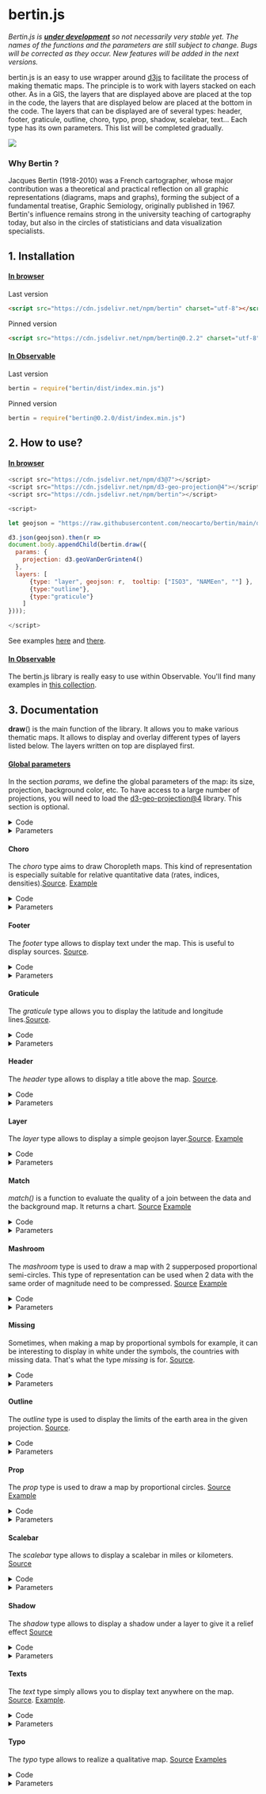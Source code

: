 # bertin.js

*Bertin.js is <ins>**under development**</ins> so not necessarily very stable yet. The names of the functions and the parameters are still subject to change. Bugs will be corrected as they occur. New features will be added in the next versions.*

bertin.js is an easy to use wrapper around [d3js](https://github.com/d3/d3) to facilitate the process of making thematic maps. The principle is to work with layers stacked on each other. As in a GIS, the layers that are displayed above are placed at the top in the code, the layers that are displayed below are placed at the bottom in the code. The layers that can be displayed are of several types: header, footer, graticule, outline, choro, typo, prop, shadow, scalebar, text... Each type has its own parameters. This list will be completed gradually.

![](./img/typo.png)

### Why Bertin ?

Jacques Bertin (1918-2010) was a French cartographer, whose major contribution was a theoretical and practical reflection on all graphic representations (diagrams, maps and graphs), forming the subject of a fundamental treatise, Graphic Semiology, originally published in 1967. Bertin's influence remains strong in the university teaching of cartography today, but also in the circles of statisticians and data visualization specialists.

## 1. Installation

#### <ins>In browser</ins>

Last version

```html
<script src="https://cdn.jsdelivr.net/npm/bertin" charset="utf-8"></script>
```

Pinned version

```html
<script src="https://cdn.jsdelivr.net/npm/bertin@0.2.2" charset="utf-8"></script>
```

#### <ins>In Observable</ins>

Last version

~~~js
bertin = require("bertin/dist/index.min.js")
~~~

Pinned version

~~~js
bertin = require("bertin@0.2.0/dist/index.min.js")
~~~

## 2. How to use?


#### <ins>In browser</ins>

~~~js
<script src="https://cdn.jsdelivr.net/npm/d3@7"></script>
<script src="https://cdn.jsdelivr.net/npm/d3-geo-projection@4"></script>
<script src="https://cdn.jsdelivr.net/npm/bertin"></script>

<script>

let geojson = "https://raw.githubusercontent.com/neocarto/bertin/main/data/world.geojson"

d3.json(geojson).then(r =>
document.body.appendChild(bertin.draw({
  params: {
    projection: d3.geoVanDerGrinten4()
  },
  layers: [
      {type: "layer", geojson: r,  tooltip: ["ISO3", "NAMEen", ""] },
      {type:"outline"},
      {type:"graticule"}
    ]
})));

</script>
~~~

See examples [here](https://neocarto.github.io/bertin/examples/layer.html) and [there](https://neocarto.github.io/bertin/examples/layer2.html).

#### <ins>In Observable</ins>

The bertin.js library is really easy to use within Observable. You'll find many examples in [this collection](https://observablehq.com/collection/@neocartocnrs/bertin).

## 3. Documentation

<b>draw</b>() is the main function of the library. It allows you to make various thematic maps. It allows to display and overlay different types of layers listed below. The layers written on top are displayed first.

#### <ins>Global parameters</ins>

In the section *params*, we define the global parameters of the map: its size, projection, background color, etc. To have access to a large number of projections, you will need to load the [d3-geo-projection@4](https://github.com/d3/d3-geo-projection) library. This section is optional.

<details><summary>Code</summary>

~~~js
bertin.draw({
  params: {
    projection: d3.geoBertin1953(),
    width: 750,
  },
  layers: [...]
})
~~~

</details>

<details><summary>Parameters</summary>

- <b>projection</b>: a function defining the map projection. Cf d3-geo-projection@4 (default: d3.geoPatterson())
- <b>width</b>: width of the map (default:1000);
- <b>extent</b>: a feature defing the extent e.g. a country (default: null)
- <b>margin</b>: margin around features to be displayed. This option can be usefull if the stroke is very heavy (default: 1)
- <b>background</b>: color of the background (default: "none")

</details>

#### Choro

The *choro* type aims to draw Choropleth maps. This kind of representation is especially suitable for relative quantitative data (rates, indices, densities).[Source](https://github.com/neocarto/bertin/blob/main/src/layer-choro.js). [Example](https://observablehq.com/d/26db505c71cc6606?collection=@neocartocnrs/bertin)

<details><summary>Code</summary>

~~~js
bertin.draw({
  layers: [{
    {
      type: "choro",
      geojson: countries,
      id_geojson: "ISO3_CODE",
      data: maddison,
      id_data: "countrycode",
      var_data: "gdpppc",
      method: "quantile",
      pal: "Blues"
    }]
})
~~~

</details>

<details><summary>Parameters</summary>

- <b>geojson</b>: a geojson (<ins>compulsory<ins>)
- <b>data</b>: a geojson (<ins>compulsory<ins>)
- <b>id_geojson</b>: a string corresponding to the identifier of the features in the properties (<ins>compulsory<ins>)
- <b>id_data</b>: a string corresponding to the identifier of the features (<ins>compulsory<ins>)
- <b>var_data</b>: a string corresponding to the targeted variable (<ins>compulsory<ins>)
- <b>pal</b>: a palette of categorical colors (default: "Blues") [See](https://observablehq.com/@d3/color-schemes)
- <b>nbreaks</b>: Number of classes (default:5)
- <b>breaks</b>: Class breaks (default:null)
- <b>colors</b>: An array of colors (default: null)
- <b>method</b>: A method of classification. Jenks, q6, quantiles, equal (default: quantiles)
- <b>col_missing</b>: Color for missing values (default "#f5f5f5")
- <b>stroke</b>: stroke color (default: "white")
- <b>strokewidth</b>: Stroke width (default: 0.5)
- <b>fillopacity</b>: Fill opacity (dafault: 1)
- <b>tooltip</b>: an array of 3 values defing what to display within the tooltip. The two first values indicates the name of a field in properties. the third value is a string to indicates the unit (default:"")

Parameters of the legend

- <b>leg_x</b>: position in x (if this value is not filled, the legend is not displayed)
- <b>leg_y</b>: position in y (if this value is not filled, the legend is not displayed)
- <b>leg_w</b>: width of the bof (default: 30)
- <b>leg_h</b>: height of the bof (default:20)
- <b>leg_text</b>: text of the box (default: "text of the box")
- <b>leg_fontsize</b>: text font size (default: 10)
- <b>leg_fill</b>: color of the box (same as the layer displayed)
- <b>leg_stroke</b>: stroke of the box (default: "black")
- <b>leg_strokewidth</b>: stroke-width (default: 0.5)
- <b>leg_fillopacity</b>: stroke opacity (same as the layer displayed)
- <b>leg_txtcol</b>: color of the texte (default: "#363636")
- <b>leg_round</b>: Number of digits (default: undefined)
</details>


#### Footer

The *footer* type allows to display text under the map. This is useful to display sources. [Source](https://github.com/neocarto/bertin/blob/main/src/footer.js).

<details><summary>Code</summary>

~~~js
bertin.draw({
  layers: [{
        type: "footer",
        text: "Source: Worldbank, 2021",
        fontsize: 10
  }]
})
~~~

</details>

<details><summary>Parameters</summary>

- <b>text</b>: text to be displayed (default:"")
- <b>anchor</b>: text anchor. start, middle, end (default:"end")
- <b>fontsize</b>: size of the text (default:15)
- <b>fill</b>: color of the text (default:"#9e9696")
- <b>background</b>: background color (default: "white")
- <b>backgroundopacity</b>: background opacity (default: 1)

</details>


#### Graticule

The *graticule* type allows you to display the latitude and longitude lines.[Source](https://github.com/neocarto/bertin/blob/main/src/graticule.js).

<details><summary>Code</summary>

~~~js
bertin.draw({
  layers: [{
        type: "graticule",
        fill: "#644580",
        step:[20,10]
  }]
})
~~~

</details>

<details><summary>Parameters</summary>

- <b>stroke</b>: stroke color (default:"white")
- <b>strokewidth</b>: stroke width (default:0.8)
- <b>strokeopacity</b>: stroke opacity (default:0.5)
- <b>strokedasharray</b>stroke-dasharray (default:2)
- <b>step</b>: gap between graticules. The value can be a number or an array of two values (default:[10, 10])

</details>

#### Header

The *header* type allows to display a title above the map. [Source](https://github.com/neocarto/bertin/blob/main/src/header.js).

<details><summary>Code</summary>

~~~js
bertin.draw({
  layers: [{
        type: "header",
        text: "Title of the map",
        fontsize: 40
  }]
})
~~~

</details>

<details><summary>Parameters</summary>

- <b>text</b>: text to be displayed (default:"")
- <b>anchor</b>: text anchor. start, middle, end (default:"middle")
- <b>fontsize</b>: size of the text (default:20)
- <b>fill</b>: color of the text (default:"#9e9696")
- <b>background</b>: background color (default: "white")
- <b>backgroundopacity</b>: background opacity (default: 1)

</details>

#### Layer

The *layer* type allows to display a simple geojson layer.[Source](https://github.com/neocarto/bertin/blob/main/src/layer-simple.js). [Example](https://observablehq.com/d/d59855d7cc99f6e5?collection=@neocartocnrs/bertin)

<details><summary>Code</summary>

~~~js
bertin.draw({
  layers: [
    {
      type: "layer",
      geojson: *a geojson here*,
      fill: "#e6acdf",
      tooltip: ["CNTR_ID", "CNTR_NAME", ""]
    }
  ]
})
~~~

</details>

<details><summary>Parameters</summary>

- <b>geojson</b>: a geojson (<ins>compulsory<ins>)
- <b>fill</b>: fill color (default: a random color)
- <b>stroke</b>: stroke color (default: "white")
- <b>strokewidth</b> stroke width (default:0.5)
- <b>fillopacity</b>: fill opacity (default:1)
- <b>tooltip</b> an array of 3 values defing what to display within the tooltip. The two first values indicates the name of a field in properties. the third value is a string to indicates the unit (default:"")

Parameters of the legend

- <b>leg_x</b>: position in x (if this value is not filled, the legend is not displayed)
- <b>leg_y</b>: position in y (if this value is not filled, the legend is not displayed)
- <b>leg_w</b>: width of the bof (default: 30)
- <b>leg_h</b>: height of the bof (default:20)
- <b>leg_title</b>: title of the legend (default; null)
- <b>leg_text</b>: text of the box (default: "text of the box")
- <b>leg_fontsize</b>: title legend font size (default: 14)
- <b>leg_fontsize2</b>: values font size (default: 10)
- <b>leg_fill</b>: color of the box (same as the layer displayed)
- <b>leg_stroke</b>: stroke of the box (default: "black")
- <b>leg_strokewidth</b>: stroke-width (default: 0.5)
- <b>leg_fillopacity</b>: stroke opacity (same as the layer displayed)
- <b>leg_txtcol</b>: color of the texte (default: "#363636")

</details>

#### Match

*match()* is a function to evaluate the quality of a join between the data and the background map. It returns a chart. [Source](https://github.com/neocarto/bertin/blob/main/src/match.js) [Example](https://observablehq.com/d/608ed06a679bfeca?collection=@neocartocnrs/bertin)

<details><summary>Code</summary>

~~~js
let testjoin = bertin.match(countries, "ISO3_CODE", maddison, "countrycode")
~~~

*.matched* returns an array containing matched ids

~~~js
testjoin.matched
~~~

*.matched_data* returns an array containing matched data ids

~~~js
testjoin.matched_data
~~~

*.unmatched_data* returns an array containing unmatched data ids

~~~js
testjoin.unmatched_data
~~~

*.unmatched_geom* returns an array containing unmatched geom ids

~~~js
testjoin.unmatched_geom
~~~

</details>

<details><summary>Parameters</summary>

- <b>geojson</b>: a geojson (<ins>compulsory<ins>)
- <b>id_geojson</b>: a string corresponding to the identifier of the features in the properties (<ins>compulsory<ins>)
- <b>data</b>: a geoj (<ins>compulsory<ins>)
- <b>id_data</b>: a string corresponding to the identifier of the features (<ins>compulsory<ins>)

</details>


#### Mashroom

The *mashroom* type is used to draw a map with 2 supperposed proportional semi-circles. This type of representation can be used when 2 data with the same order of magnitude need to be compressed. [Source](https://github.com/neocarto/bertin/blob/main/src/layer-mashroom.js) [Example](https://observablehq.com/d/3c51f698ba19546c?collection=@neocartocnrs/bertin)

<details><summary>Code</summary>

~~~js
  bertin.draw({
    layers: [
      {
        type: "mashroom",
        geojson: mygeojson,
        id_geojson: "ids",
        data: mydata,
        id_data: "ids",
        top_var: "gdp_pct",
        bottom_var: "pop_pct",
        bottom_tooltip: ["name", "pop", "(thousands inh.)"],
        top_tooltip: ["name", "gdp", "(million $)"]
      }
    ]
  })
~~~

</details>

<details><summary>Parameters</summary>

- <b>geojson</b>: a geojson (<ins>compulsory<ins>)
- <b>data</b>: a geoj (<ins>compulsory<ins>)
- <b>id_geojson</b>: a string corresponding to the identifier of the features in the properties (<ins>compulsory<ins>)
- <b>id_data</b>: a string corresponding to the identifier of the features (<ins>compulsory<ins>)
- <b>top_var</b>: a string corresponding to the targeted top variable (<ins>compulsory<ins>)
- <b>top_fill</b>: top fill color (default: "#d64f4f")
- <b>bottom_var</b>: a string corresponding to the targeted bottom variable (<ins>compulsory<ins>)
- <b>bottom_fill</b>: bottom fill color (default: "#4fabd6")
- <b>k</b>: size of the largest semi circle (defaul:50)
- <b>stroke</b>: stroke color (default: "white")
- <b>strokewidth</b>: stroke width (default: 0.5)
- <b>fillopacity</b>: fill opacity (default: 1)
- <b>top_tooltip</b>: an array of 3 values defing what to display within the tooltip. The two first values indicates the name of a field in properties. the third value is a string to indicates the unit (default:"")
- <b>bottom_tooltip</b>: an array of 3 values defing what to display within the tooltip. The two first values indicates the name of a field in properties. the third value is a string to indicates the unit (default:"")

Parameters of the legend

- <b>leg_x</b>: position in x (if this value is not filled, the legend is not displayed)
- <b>leg_y</b>: position in y (if this value is not filled, the legend is not displayed)
- <b>leg_fontsize</b>: title legend font size (default: 14)
- <b>leg_fontsize2</b>: values font size (default: 10)
- <b>leg_round</b>: number of digits after the decimal point (default: undefined)
- <b>leg_txtcol</b>: color of the texte (default: "#363636")
- <b>leg_title</b>: title of the legend (default "Title, year")
- <b>leg_stroke</b>: stroke of the circles (default: "black")
- <b>leg_top_txt</b> title for the top variable (default top_var)
- <b>leg_bottom_txt</b> title for the bottom variable (default bottom_var)
- <b>leg_top_fill</b> color of top semi circles (default same as top_fill)
- <b>leg_bottom_fill</b> color of bottom semi circles (default same as bottom_fill)
- <b>leg_strokewidth</b> stroke width of elements in the legend (default 0.8)

</details>


#### Missing

Sometimes, when making a map by proportional symbols for example, it can be interesting to display in white under the symbols, the countries with missing data. That's what the type *missing* is for. [Source](https://github.com/neocarto/bertin/blob/main/src/layer-missing.js).

<details><summary>Code</summary>

~~~js
bertin.draw({
  layers: [
    {
      type: "missing",
      geojson: countries,
      id_geojson: "ISO3_CODE",
      data: maddison,
      id_data: "countrycode",
      var_data: "pop"
  ]
})
~~~

</details>

<details><summary>Parameters</summary>

- <b>geojson</b>: a geojson (<ins>compulsory<ins>)
- <b>data</b>: a geoj (<ins>compulsory<ins>)
- <b>id_geojson</b>: a string corresponding to the identifier of the features in the properties (<ins>compulsory<ins>)
- <b>id_data</b>: a string corresponding to the identifier of the features (<ins>compulsory<ins>)
- <b>var_data</b>: a string corresponding to the targeted variable (<ins>compulsory<ins>)
- <b>fill</b>: fill color (default: "white")
- <b>stroke</b>: stroke color (default: "white")
- <b>strokewidth</b>: stroke width (default: 0.5)
- <b>fillopacity</b>: fill opacity (default: 1)

Parameters of the legend

- <b>leg_x</b>: position in x (if this value is not filled, the legend is not displayed)
- <b>leg_y</b>: position in y (if this value is not filled, the legend is not displayed)
- <b>leg_w</b>: width of the bof (default: 30)
- <b>leg_h</b>: height of the bof (default:20)
- <b>leg_text</b>: text of the box (default: "text of the box")
- leg_fontsize</b>: text font size (default: 10)
- <b>leg_fill</b>: color of the box (same as the layer displayed)
- <b>leg_stroke</b>: stroke of the box (default: "black")
- <b>leg_strokewidth</b>: stroke-width (default: 0.5)
- <b>leg_fillopacity</b>: stroke opacity (same as the layer displayed)
- <b>leg_txtcol</b>: color of the texte (default: "#363636")

</details>

#### Outline

The *outline* type is used to display the limits of the earth area in the given projection. [Source](https://github.com/neocarto/bertin/blob/main/src/outline.js).

<details><summary>Code</summary>

~~~js
bertin.draw({
  layers: [{
        type: "outline",
        fill: "#4269ad"
  }]
})
~~~

</details>

<details><summary>Parameters</summary>

- <b>fill</b>: fill color of the outline (default: "#add8f7")
- <b>stroke</b>: stroke color (default:"none")
- <b>strokewidth</b>: stroke width (default: 1)

</details>

#### Prop

The *prop* type is used to draw a map by proportional circles. [Source](https://github.com/neocarto/bertin/blob/main/src/layer-prop.js) [Example](https://observablehq.com/d/6648e042f25e7241?collection=@neocartocnrs/bertin)

<details><summary>Code</summary>

~~~js
  bertin.draw({
    layers: [
      {
        type: "prop",
        geojson: countries,
        id_geojson: "ISO3_CODE",
        data: maddison,
        id_data: "countrycode",
        var_data: "pop",
        k: 60,
        tooltip: ["country", "pop", "(inh.)"]
      }
    ]
  })
~~~

</details>

<details><summary>Parameters</summary>

- <b>geojson</b>: a geojson (<ins>compulsory<ins>)
- <b>data</b>: a geoj (<ins>compulsory<ins>)
- <b>id_geojson</b>: a string corresponding to the identifier of the features in the properties (<ins>compulsory<ins>)
- <b>id_data</b>: a string corresponding to the identifier of the features (<ins>compulsory<ins>)
- <b>var_data</b>: a string corresponding to the targeted variable (<ins>compulsory<ins>)
- <b>k</b>: size of the largest circle (defaul:50)
- <b>fill</b>: fill color (default: random color)
- <b>stroke</b>: stroke color (default: "white")
- <b>strokewidth</b>: stroke width (default: 0.5)
- <b>fillopacity</b>: fill opacity (default: 1)
- <b>tooltip</b> an array of 3 values defing what to display within the tooltip. The two first values indicates the name of a field in properties. the third value is a string to indicates the unit (default:"")

Parameters of the legend

- <b>leg_x</b>: position in x (if this value is not filled, the legend is not displayed)
- <b>leg_y</b>: position in y (if this value is not filled, the legend is not displayed)
- <b>leg_fill</b>: color of the circles (default: "none")
- <b>leg_stroke</b>: stroke of the circles (default: "black")
- <b>leg_strokewidth</b>: stoke-width (default: 0.8)
- <b>leg_txtcol</b>: color of the texte (default: "#363636")
- <b>leg_title</b>: title of the legend (default var_data)
- <b>leg_round</b>: number of digits after the decimal point (default: undefined)
- <b>leg_fontsize</b>: title legend font size (default: 14)
- <b>leg_fontsize2</b>: values font size (default: 10)

</details>

#### Scalebar

The *scalebar* type allows to display a scalebar in miles or kilometers. [Source](https://github.com/neocarto/bertin/blob/main/src/scalerbar.js)

<details><summary>Code</summary>

  ~~~js
  bertin.draw({
    layers: [
      {
        type: "scalebar",
        units: "miles"
      },
    ]
  })
  ~~~

</details>

<details><summary>Parameters</summary>

- <b>x</b>: position in x (if this value is not filled, the legend is displayed on the left)
- <b>y</b>: position in x (if this value is not filled, the legend is displayed at the bottom)
- <b>units</b>: distance unit, miles or kilometers (default: "kilimeters")

</details>

#### Shadow

The *shadow* type allows to display a shadow under a layer to give it a relief effect [Source](https://github.com/neocarto/bertin/blob/main/src/shadow.js)

<details><summary>Code</summary>

~~~js
bertin.draw({
  layers: [
    {
      type: "shadow",
      geojson: JPN,
      dx: 5,
      dy: 5
    },
  ]
})
~~~

</details>

<details><summary>Parameters</summary>

- <b>col</b>: color (default: "#35383d")
- <b>dx</b>: shift in x (default: 3)
- <b>dy</b>: shift in y (default: 3)
- <b>stdDeviation</b> blur (default: 1.5)
- <b>opacity</b>: opacity (default: 0.7)

</details>

#### Texts

The *text* type simply allows you to display text anywhere on the map. [Source](https://github.com/neocarto/bertin/blob/main/src/text.js). [Example](https://observablehq.com/d/95fcfac18b213daf?collection=@neocartocnrs/bertin).

<details><summary>Code</summary>

~~~js
bertin.draw({
  layers: [
    {
      type: "text",
      text: "This is my text",
      position: "bottomright",
      fontsize: 20,
      baseline: "middle",
      frame_stroke: "red",
      margin: 4
    }
  ]
})
~~~

</details>

<details><summary>Parameters</summary>

- <b>position</b>: position of the text. It can be an array with x,y coordinates. For example [100,200]. It can be also a string defining the position. "topleft", "top", "topright", "left", "middle", "right", "bottomleft", "bottom", "bottomright" (default: "topleft")
- <b>text</b>: text to display. With the backticks, it is possible to display a text on several lines (default: "Your text here!")
- <b>fontsize</b>: text size (default: 15)
- <b>margin</b>: margin around the text (default: 0)
- <b>anchor</b>: text anchor. start, middle, end (default: "start")
- <b>baseline</b>: alignment baseline. "baseline", "middle", "hanging" (default:"hanging")
- <b>fill</b>: text color (default: "#474342")
- <b>stroke</b>: stroke color (default: "none")
- <b>frame_fill</b>: frame background color (default:"none")
- <b>frame_stroke</b>: frame stroke color (default: "none")
- <b>frame_strokewidth</b>: thickness of the frame contour (default: 1)
- <b>frame_opacity</b>: frame opacity (default: 1)

</details>

#### Typo

The *typo* type allows to realize a qualitative map. [Source](https://github.com/neocarto/bertin/blob/main/src/layer-typo.js) [Examples](https://observablehq.com/d/bf52a76ebafaba98?collection=@neocartocnrs/bertin)

<details><summary>Code</summary>

~~~js
  bertin.draw({
    layers: [
      {
        type: "typo",
        geojson: countries,
        id_geojson: "ISO3_CODE",
        data: maddison,
        id_data: "countrycode",
        var_data: "region"
    ]
  })
~~~

</details>

<details><summary>Parameters</summary>

- <b>geojson</b>: a geojson (<ins>compulsory<ins>)
- <b>data</b>: a geojson (<ins>compulsory<ins>)
- <b>id_geojson</b>: a string corresponding to the identifier of the features in the properties (<ins>compulsory<ins>)
- <b>id_data</b>: a string corresponding to the identifier of the features (<ins>compulsory<ins>)
- <b>var_data</b>: a string corresponding to the targeted variable (<ins>compulsory<ins>)
- <b>colors</b>: An array containig n colors for n types (defaut: null)
- <b>pal</b>: a palette of categorical colors (default: "Tableau10") [See](https://observablehq.com/@d3/color-schemes)
- <b>col_missing</b>: Color for missing values (default "#f5f5f5")
- <b>stroke</b>: sreoke color (default: "white")
- <b>strokewidth</b>: Stroke width (default: 0.5)
- <b>fillopacity</b>: Fill opacity (dafault: 1)
- <b>tooltip</b>: An array of 3 values defing what to display within the tooltip. The two first values indicates the name of a field in properties. the third value is a string to indicates the unit (default:"")

Parameters of the legend

- <b>leg_x</b>: position in x (if this value is not filled, the legend is not displayed)
- <b>leg_y</b>: position in y (if this value is not filled, the legend is not displayed)
- <b>leg_w</b>: width of the bof (default: 30)
- <b>leg_h</b>: height of the bof (default:20)
- <b>leg_title</b>: title of the legend (default; null)
- <b>leg_fontsize</b>: title legend font size (default: 14)
- <b>leg_fontsize2</b>: values font size (default: 10)
- <b>leg_stroke</b>: stroke of the box (default: "black")
- <b>leg_strokewidth</b>: stroke-width (default: 0.5)
- <b>leg_fillopacity</b>: stroke opacity (same as the layer displayed)
- <b>leg_txtcol</b>: color of the texte (default: "#363636")

</details>
